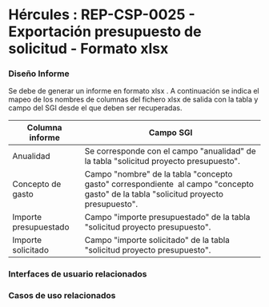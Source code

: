 # Hércules : REP\-CSP\-0025 \- Exportación presupuesto de solicitud \- Formato xlsx







### Diseño Informe

Se debe de generar un informe en formato xlsx . A continuación se indica el mapeo de los nombres de columnas del fichero xlsx de salida con la tabla y campo del SGI desde el que deben ser recuperadas. 

  




| Columna informe | Campo SGI |
| --- | --- |
| Anualidad | Se corresponde con el campo "anualidad" de la tabla "solicitud proyecto presupuesto". |
| Concepto de gasto | Campo "nombre" de la tabla "concepto gasto" correspondiente  al campo "concepto gasto" de la tabla "solicitud proyecto presupuesto". |
| Importe presupuestado | Campo "importe presupuestado" de la tabla "solicitud proyecto presupuesto". |
| Importe solicitado | Campo "importe solicitado" de la tabla "solicitud proyecto presupuesto". |

  
  


  








### Interfaces de usuario relacionados







### Casos de uso relacionados



  














